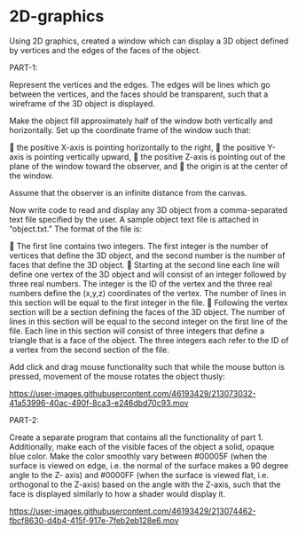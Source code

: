 # 2D-graphics
Using 2D graphics, created a window which can display a 3D object defined by vertices and the edges of the faces of the object.

PART-1:

Represent the vertices and the edges. The edges will be lines which go between the vertices, and the faces should be transparent, such that a wireframe of the 3D object is displayed.

Make the object fill approximately half of the window both vertically and horizontally. Set up the coordinate frame of the window such that:

 the positive X-axis is pointing horizontally to the right,
 the positive Y-axis is pointing vertically upward,
 the positive Z-axis is pointing out of the plane of the window toward the observer, and
 the origin is at the center of the window.

Assume that the observer is an infinite distance from the canvas.

Now write code to read and display any 3D object from a comma-separated text file specified by the
user. A sample object text file is attached in “object.txt.” The format of the file is:

 The first line contains two integers. The first integer is the number of vertices that define the 3D
object, and the second number is the number of faces that define the 3D object.
 Starting at the second line each line will define one vertex of the 3D object and will consist of an
integer followed by three real numbers. The integer is the ID of the vertex and the three real
numbers define the (x,y,z) coordinates of the vertex. The number of lines in this section will be
equal to the first integer in the file.
 Following the vertex section will be a section defining the faces of the 3D object. The number of
lines in this section will be equal to the second integer on the first line of the file. Each line in
this section will consist of three integers that define a triangle that is a face of the object. The
three integers each refer to the ID of a vertex from the second section of the file.

Add click and drag mouse functionality such that while the mouse button is pressed, movement of the
mouse rotates the object thusly:

https://user-images.githubusercontent.com/46193429/213073032-41a53996-40ac-490f-8ca3-e246dbd70c93.mov

PART-2: 

Create a separate program that contains all the functionality of part 1. Additionally, make each of the visible faces of the object a solid, opaque blue color. Make the color smoothly vary between #00005F (when the surface is viewed on edge, i.e. the normal of the surface makes a 90 degree angle to the Z-
axis) and #0000FF (when the surface is viewed flat, i.e. orthogonal to the Z-axis) based on the angle with the Z-axis, such that the face is displayed similarly to how a shader would display it.


https://user-images.githubusercontent.com/46193429/213074462-fbcf8630-d4b4-415f-917e-7feb2eb128e6.mov


